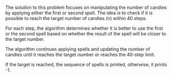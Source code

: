 The solution to this problem focuses on manipulating the number of candies by applying either the first or second spell. The idea is to check if it is possible to reach the target number of candies (n) within 40 steps. 

For each step, the algorithm determines whether it is better to use the first or the second spell based on whether the result of the spell will be closer to the target number. 

The algorithm continues applying spells and updating the number of candies until it reaches the target number or reaches the 40-step limit. 

If the target is reached, the sequence of spells is printed, otherwise, it prints -1.
